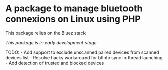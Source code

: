 # A package to manage bluetooth connexions on Linux using PHP
This package relies on the Bluez stack

*This package is in early development stage*

TODO:
     - Add support to exclude unscanned paired devices from scanned devices list
     - Resolve hacky workaround for btInfo sync in thread launching
     - Add detection of trusted and blocked devices
